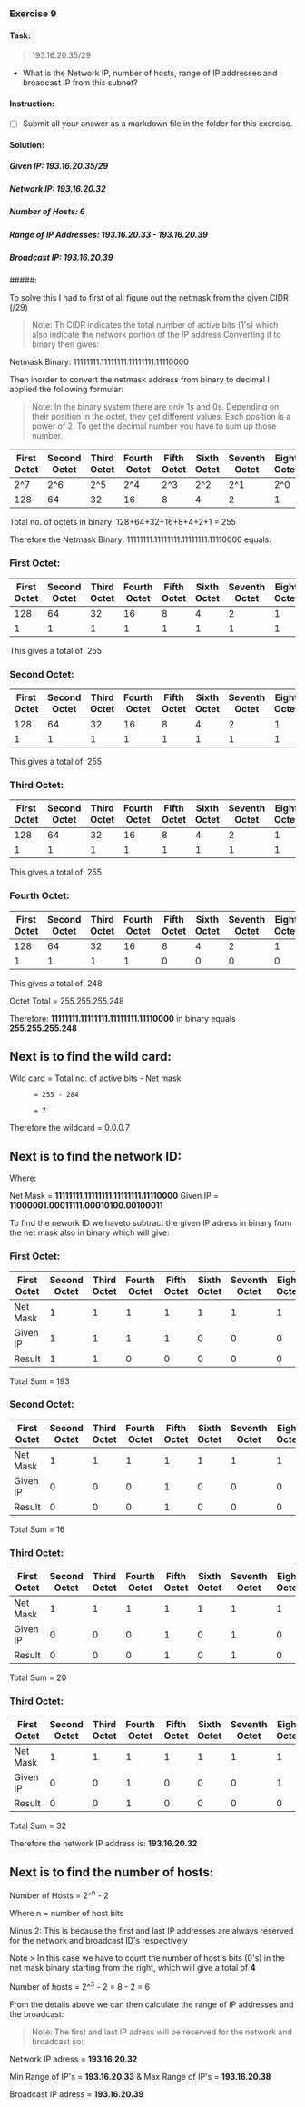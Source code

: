 ### Exercise 9

#### Task:

> 193.16.20.35/29
- What is the Network IP, number of hosts, range of IP addresses and broadcast IP from this subnet?

#### Instruction:

 * [ ] Submit all your answer as a markdown file in the folder for this exercise.


#### Solution:

##### Given IP: 193.16.20.35/29
##### Network IP: 193.16.20.32
##### Number of Hosts: 6
##### Range of IP Addresses: 193.16.20.33 - 193.16.20.39
##### Broadcast IP: 193.16.20.39

#####:

To solve this I had to first of all figure out the netmask from the given CIDR (/29)

> Note:
Th CIDR indicates the total number of active bits (1's) which also indicate the network portion of the IP address
Converting it to binary then gives:

Netmask Binary: 11111111.11111111.11111111.11110000

Then inorder to convert the netmask address from binary to decimal I applied the following formular:

> Note: In the binary system there are only 1s and 0s. Depending on their position in the octet, they get different values. Each position is a power of 2. To get the decimal number you have to sum up those number.

| First Octet  | Second Octet | Third Octet | Fourth Octet | Fifth Octet | Sixth Octet | Seventh Octet | Eight Octet |
| ------------- | ------------- | ------------- | ------------- | ------------- | ------------- | ------------- | ------------- |
|  2^7 | 2^6  | 2^5  | 2^4  | 2^3 | 2^2  | 2^1  | 2^0  |
| 128  | 64  | 32  | 16  | 8  | 4  | 2  | 1  |

Total no. of octets in binary: 128+64+32+16+8+4+2+1
= 255

Therefore the Netmask Binary: 11111111.11111111.11111111.11110000 equals:

### First Octet:
| First Octet  | Second Octet | Third Octet | Fourth Octet | Fifth Octet | Sixth Octet | Seventh Octet | Eight Octet |
| ------------- | ------------- | ------------- | ------------- | ------------- | ------------- | ------------- | ------------- |
| 128  | 64  | 32  | 16  | 8  | 4  | 2  | 1  |
| 1  | 1  | 1  | 1  | 1  | 1  | 1  | 1  |

This gives a total of: 255

### Second Octet:
| First Octet  | Second Octet | Third Octet | Fourth Octet | Fifth Octet | Sixth Octet | Seventh Octet | Eight Octet |
| ------------- | ------------- | ------------- | ------------- | ------------- | ------------- | ------------- | ------------- |
| 128  | 64  | 32  | 16  | 8  | 4  | 2  | 1  |
| 1  | 1  | 1  | 1  | 1  | 1  | 1  | 1  |

This gives a total of: 255

### Third Octet:
| First Octet  | Second Octet | Third Octet | Fourth Octet | Fifth Octet | Sixth Octet | Seventh Octet | Eight Octet |
| ------------- | ------------- | ------------- | ------------- | ------------- | ------------- | ------------- | ------------- |
| 128  | 64  | 32  | 16  | 8  | 4  | 2  | 1  |
| 1  | 1  | 1  | 1  | 1  | 1  | 1  | 1  |

This gives a total of: 255

### Fourth Octet:
| First Octet  | Second Octet | Third Octet | Fourth Octet | Fifth Octet | Sixth Octet | Seventh Octet | Eight Octet |
| ------------- | ------------- | ------------- | ------------- | ------------- | ------------- | ------------- | ------------- |
| 128  | 64  | 32  | 16  | 8  | 4  | 2  | 1  |
| 1  | 1  | 1  | 1  | 0  | 0  | 0  | 0  |

This gives a total of: 248

Octet Total = 255.255.255.248

Therefore: **11111111.11111111.11111111.11110000** in binary equals **255.255.255.248**

## Next is to find the wild card:

Wild card = Total no. of active bits - Net mask

          = 255 - 284
          
          = 7
          
Therefore the wildcard = 0.0.0.7

## Next is to find the network ID:

Where: 

Net Mask = **11111111.11111111.11111111.11110000**
Given IP = **11000001.00011111.00010100.00100011**

To find the nework ID we haveto subtract the given IP adress in binary from the net mask also in binary which will give:

### First Octet:
| First Octet  | Second Octet | Third Octet | Fourth Octet | Fifth Octet | Sixth Octet | Seventh Octet | Eight Octet |
| ------------- | ------------- | ------------- | ------------- | ------------- | ------------- | ------------- | ------------- |
Net Mask | 1  | 1  | 1  | 1  | 1  | 1  | 1  | 1  |
Given IP | 1  | 1  | 1  | 1  | 0  | 0  | 0  | 1  |
Result | 1  | 1  | 0  | 0  | 0  | 0  | 0  | 1  |

Total Sum = 193

### Second Octet:
| First Octet  | Second Octet | Third Octet | Fourth Octet | Fifth Octet | Sixth Octet | Seventh Octet | Eight Octet |
| ------------- | ------------- | ------------- | ------------- | ------------- | ------------- | ------------- | ------------- |
Net Mask | 1  | 1  | 1  | 1  | 1  | 1  | 1  | 1  |
Given IP | 0  | 0  | 0  | 1  | 0  | 0  | 0  | 0  |
Result | 0  | 0  | 0  | 1  | 0  | 0  | 0  | 0  |

Total Sum = 16

### Third Octet:
| First Octet  | Second Octet | Third Octet | Fourth Octet | Fifth Octet | Sixth Octet | Seventh Octet | Eight Octet |
| ------------- | ------------- | ------------- | ------------- | ------------- | ------------- | ------------- | ------------- |
Net Mask | 1  | 1  | 1  | 1  | 1  | 1  | 1  | 1  |
Given IP | 0  | 0  | 0  | 1  | 0  | 1  | 0  | 0  |
Result | 0  | 0  | 0  | 1  | 0  | 1  | 0  | 0  |

Total Sum = 20

### Third Octet:
| First Octet  | Second Octet | Third Octet | Fourth Octet | Fifth Octet | Sixth Octet | Seventh Octet | Eight Octet |
| ------------- | ------------- | ------------- | ------------- | ------------- | ------------- | ------------- | ------------- |
Net Mask | 1  | 1  | 1  | 1  | 1  | 1  | 1  | 1  |
Given IP | 0  | 0  | 1  | 0  | 0  | 0  | 1  | 1  |
Result | 0  | 0  | 1  | 0  | 0  | 0  | 0  | 0  |

Total Sum = 32

Therefore the network IP address is: **193.16.20.32**


## Next is to find the number of hosts:

Number of Hosts = 2^<sup>n</sup> - 2

Where n = number of host bits

Minus 2: This is because the first and last IP addresses are always reserved for the network and broadcast ID's respectively

Note > In this case we have to count the number of host's bits (0's) in the net mask binary starting from the right, which will give a total of **4**

Number of hosts = 2^<sup>3</sup> - 2
                = 8 - 2
                = 6
                
From the details above we can then calculate the range of IP addresses and the broadcast:

> Note: The first and last IP adress will be reserved for the network and broadcast so:

Network IP adress = **193.16.20.32**

Min Range of IP's = **193.16.20.33** & Max Range of IP's = **193.16.20.38**

Broadcast IP adress = **193.16.20.39**

